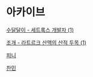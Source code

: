 # 아카이브

[](%E1%84%8B%E1%85%A1%E1%84%8F%E1%85%A1%E1%84%8B%E1%85%B5%E1%84%87%E1%85%B3%20fdacdb7ad48446a0a3305facce098ded/Untitled%2080a4216086ff4afd8259ee9156d2fdee.md)

[수달달이 - 세트록스 개발자 (1)](%E1%84%8B%E1%85%A1%E1%84%8F%E1%85%A1%E1%84%8B%E1%85%B5%E1%84%87%E1%85%B3%20fdacdb7ad48446a0a3305facce098ded/%E1%84%89%E1%85%AE%E1%84%83%E1%85%A1%E1%86%AF%E1%84%83%E1%85%A1%E1%86%AF%E1%84%8B%E1%85%B5%20-%20%E1%84%89%E1%85%A6%E1%84%90%E1%85%B3%E1%84%85%E1%85%A9%E1%86%A8%E1%84%89%E1%85%B3%20%E1%84%80%E1%85%A2%E1%84%87%E1%85%A1%E1%86%AF%E1%84%8C%E1%85%A1%20(1)%209816533f7f204a3cb079df07511eef30.md)

[조개 - 라트르크 산맥의 산적 두목 (1)](%E1%84%8B%E1%85%A1%E1%84%8F%E1%85%A1%E1%84%8B%E1%85%B5%E1%84%87%E1%85%B3%20fdacdb7ad48446a0a3305facce098ded/%E1%84%8C%E1%85%A9%E1%84%80%E1%85%A2%20-%20%E1%84%85%E1%85%A1%E1%84%90%E1%85%B3%E1%84%85%E1%85%B3%E1%84%8F%E1%85%B3%20%E1%84%89%E1%85%A1%E1%86%AB%E1%84%86%E1%85%A2%E1%86%A8%E1%84%8B%E1%85%B4%20%E1%84%89%E1%85%A1%E1%86%AB%E1%84%8C%E1%85%A5%E1%86%A8%20%E1%84%83%E1%85%AE%E1%84%86%E1%85%A9%E1%86%A8%20(1)%2075736a49f83a46998cfe2df10883f8b6.md)

[피니](%E1%84%8B%E1%85%A1%E1%84%8F%E1%85%A1%E1%84%8B%E1%85%B5%E1%84%87%E1%85%B3%20fdacdb7ad48446a0a3305facce098ded/%E1%84%91%E1%85%B5%E1%84%82%E1%85%B5%205ac867633f1e436685dae88ce5b0ca3b.md)

[찬민](%E1%84%8B%E1%85%A1%E1%84%8F%E1%85%A1%E1%84%8B%E1%85%B5%E1%84%87%E1%85%B3%20fdacdb7ad48446a0a3305facce098ded/%E1%84%8E%E1%85%A1%E1%86%AB%E1%84%86%E1%85%B5%E1%86%AB%20284b77c42c214b66b497450d12fa3748.md)